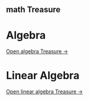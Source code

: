 math Treasure
---

# Algebra

[Open algebra Treasure →](math/algebra/)


# Linear Algebra

[Open linear algebra Treasure →](math/linear_algebra/)
